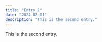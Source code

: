 ```yaml
---
title: "Entry 2"
date: "2024-02-01"
description: "This is the second entry."
---
```


This is the second entry.

